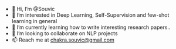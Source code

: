 - 👋 Hi, I’m @Souvic
- 👀 I’m interested in Deep Learning, Self-Supervision and few-shot learning in general
- 🌱 I’m currently learning how to write interesting research papers..
- 💞️ I’m looking to collaborate on NLP projects
- 📫 Reach me at chakra.souvic@gmail.com

<!---
Souvic/Souvic is a ✨ special ✨ repository because its `README.md` (this file) appears on your GitHub profile.
You can click the Preview link to take a look at your changes.
--->
